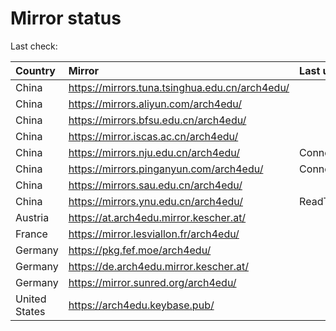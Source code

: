 <script src="./time.js"></script>
# Mirror status
Last check: <script type="text/javascript">localize(1673824774.1159298);</script>

|Country|Mirror|Last update|
|:------|:-----|:----------|
|China|https://mirrors.tuna.tsinghua.edu.cn/arch4edu/|<script type="text/javascript">localize(1673807502);</script>|
|China|https://mirrors.aliyun.com/arch4edu/|<script type="text/javascript">localize(1673764329);</script>|
|China|https://mirrors.bfsu.edu.cn/arch4edu/|<script type="text/javascript">localize(1673807502);</script>|
|China|https://mirror.iscas.ac.cn/arch4edu/|<script type="text/javascript">localize(1673807502);</script>|
|China|https://mirrors.nju.edu.cn/arch4edu/|ConnectTimeout|
|China|https://mirrors.pinganyun.com/arch4edu/|ConnectionError|
|China|https://mirrors.sau.edu.cn/arch4edu/|<script type="text/javascript">localize(1673764329);</script>|
|China|https://mirrors.ynu.edu.cn/arch4edu/|ReadTimeout|
|Austria|https://at.arch4edu.mirror.kescher.at/|<script type="text/javascript">localize(1673807502);</script>|
|France|https://mirror.lesviallon.fr/arch4edu/|<script type="text/javascript">localize(1673807502);</script>|
|Germany|https://pkg.fef.moe/arch4edu/|<script type="text/javascript">localize(1673807502);</script>|
|Germany|https://de.arch4edu.mirror.kescher.at/|<script type="text/javascript">localize(1673807502);</script>|
|Germany|https://mirror.sunred.org/arch4edu/|<script type="text/javascript">localize(1673807502);</script>|
|United States|https://arch4edu.keybase.pub/|<script type="text/javascript">localize(1673764329);</script>|

<script src="./tablefilter/tablefilter.js"></script>
<script src="./table.js"></script>